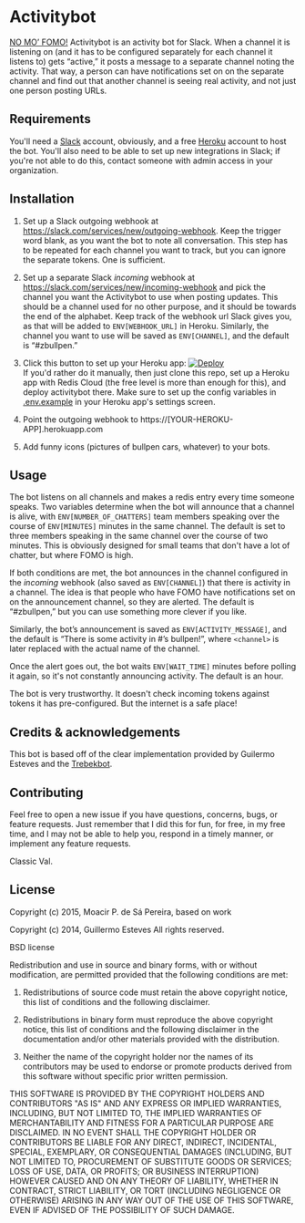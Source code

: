 # Activitybot

[NO MO’ FOMO!](https://www.youtube.com/watch?v=2OFZj3HgzLw) Activitybot is an activity bot for Slack. When a channel it is listening on (and it has to be configured separately for each channel it listens to) gets “active,” it posts a message to a separate channel noting the activity. That way, a person can have notifications set on on the separate channel and find out that another channel is seeing real activity, and not just one person posting URLs.

## Requirements

You'll need a [Slack](https://slack.com) account, obviously, and a free [Heroku](https://www.heroku.com/) account to host the bot. You'll also need to be able to set up new integrations in Slack; if you're not able to do this, contact someone with admin access in your organization.

## Installation

1. Set up a Slack outgoing webhook at https://slack.com/services/new/outgoing-webhook. Keep the trigger word blank, as you want the bot to note all conversation. This step has to be repeated for each channel you want to track, but you can ignore the separate tokens. One is sufficient.

2. Set up a separate Slack *incoming* webhook at https://slack.com/services/new/incoming-webhook and pick the channel you want the Activitybot to use when posting updates. This should be a channel used for no other purpose, and it should be towards the end of the alphabet. Keep track of the webhook url Slack gives you, as that will be added to `ENV[WEBHOOK_URL]` in Heroku. Similarly, the channel you want to use will be saved as `ENV[CHANNEL]`, and the default is “#zbullpen.”

3. Click this button to set up your Heroku app: [![Deploy](https://www.herokucdn.com/deploy/button.svg)](https://heroku.com/deploy)   
If you'd rather do it manually, then just clone this repo, set up a Heroku app with Redis Cloud (the free level is more than enough for this), and deploy activitybot there. Make sure to set up the config variables in
[.env.example](https://github.com/muziejus/activitybot/blob/master/.env.example) in your Heroku app's settings screen.

4. Point the outgoing webhook to https://[YOUR-HEROKU-APP].herokuapp.com

5. Add funny icons (pictures of bullpen cars, whatever) to your bots.

## Usage

The bot listens on all channels and makes a redis entry every time someone
speaks. Two variables determine when the bot will announce that a channel is
alive, with `ENV[NUMBER_OF_CHATTERS]` team members speaking over the course of
`ENV[MINUTES]` minutes in the same channel. The default is set to three members
speaking in the same channel over the course of two minutes. This is obviously
designed for small teams that don't have a lot of chatter, but where FOMO is
high.

If both conditions are met, the bot announces in the channel configured in the
*incoming* webhook (also saved as `ENV[CHANNEL]`) that there is activity in a
    channel. The idea is that people who have FOMO have notifications set on on
    the announcement channel, so they are alerted. The default is “#zbullpen,”
    but you can use something more clever if you like.

Similarly, the bot’s announcement is saved as `ENV[ACTIVITY_MESSAGE]`, and the
default is “There is some activity in #<channel>’s bullpen!”, where `<channel>`
is later replaced with the actual name of the channel.

Once the alert goes out, the bot waits `ENV[WAIT_TIME]` minutes before polling
it again, so it's not constantly announcing activity. The default is an hour.

The bot is very trustworthy. It doesn't check incoming tokens against tokens it has pre-configured. But the internet is a safe place!

## Credits & acknowledgements

This bot is based off of the clear implementation provided by Guilermo Esteves and the [Trebekbot](http://github.com/gesteves/trebekbot).

## Contributing

Feel free to open a new issue if you have questions, concerns, bugs, or feature requests. Just remember that I did this for fun, for free, in my free time, and I may not be able to help you, respond in a timely manner, or implement any feature requests.

Classic Val.

## License 

Copyright (c) 2015, Moacir P. de Sá Pereira, based on work

Copyright (c) 2014, Guillermo Esteves
All rights reserved.

BSD license

Redistribution and use in source and binary forms, with or without modification, are permitted provided that the following conditions are met:

1. Redistributions of source code must retain the above copyright notice, this list of conditions and the following disclaimer.

2. Redistributions in binary form must reproduce the above copyright notice, this list of conditions and the following disclaimer in the documentation and/or other materials provided with the distribution.

3. Neither the name of the copyright holder nor the names of its contributors may be used to endorse or promote products derived from this software without specific prior written permission.

THIS SOFTWARE IS PROVIDED BY THE COPYRIGHT HOLDERS AND CONTRIBUTORS "AS IS" AND ANY EXPRESS OR IMPLIED WARRANTIES, INCLUDING, BUT NOT LIMITED TO, THE IMPLIED WARRANTIES OF MERCHANTABILITY AND FITNESS FOR A PARTICULAR PURPOSE ARE DISCLAIMED. IN NO EVENT SHALL THE COPYRIGHT HOLDER OR CONTRIBUTORS BE LIABLE FOR ANY DIRECT, INDIRECT, INCIDENTAL, SPECIAL, EXEMPLARY, OR CONSEQUENTIAL DAMAGES (INCLUDING, BUT NOT LIMITED TO, PROCUREMENT OF SUBSTITUTE GOODS OR SERVICES; LOSS OF USE, DATA, OR PROFITS; OR BUSINESS INTERRUPTION) HOWEVER CAUSED AND ON ANY THEORY OF LIABILITY, WHETHER IN CONTRACT, STRICT LIABILITY, OR TORT (INCLUDING NEGLIGENCE OR OTHERWISE) ARISING IN ANY WAY OUT OF THE USE OF THIS SOFTWARE, EVEN IF ADVISED OF THE POSSIBILITY OF SUCH DAMAGE.
